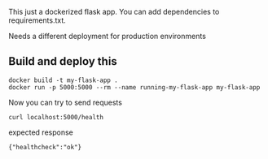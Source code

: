 This just a dockerized flask app. You can add dependencies to requirements.txt.

Needs a different deployment for production environments


## Build and deploy this

    docker build -t my-flask-app .
    docker run -p 5000:5000 --rm --name running-my-flask-app my-flask-app
    
Now you can try to send requests

    curl localhost:5000/health
    
expected response

    {"healthcheck":"ok"}